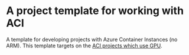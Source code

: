 A project template for working with ACI
======
A template for developing projects with Azure Container Instances (no ARM).
This template targets on the [ACI projects which use GPU](https://docs.microsoft.com/en-us/azure/container-instances/container-instances-gpu).
